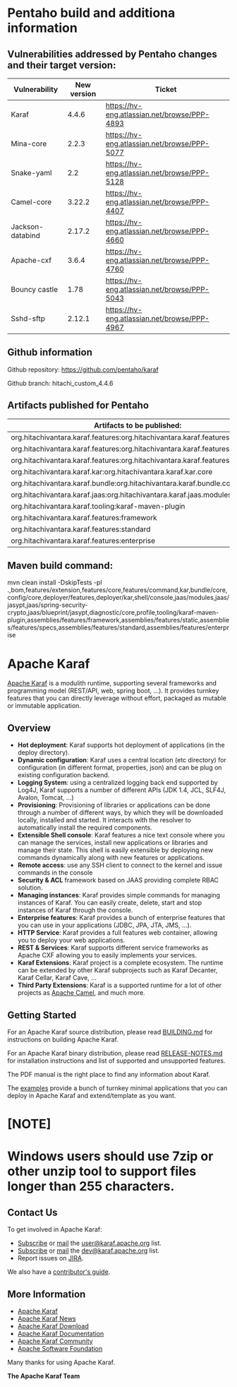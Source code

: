 <!--
    Licensed to the Apache Software Foundation (ASF) under one
    or more contributor license agreements.  See the NOTICE file
    distributed with this work for additional information
    regarding copyright ownership.  The ASF licenses this file
    to you under the Apache License, Version 2.0 (the
    "License"); you may not use this file except in compliance
    with the License.  You may obtain a copy of the License at

      http://www.apache.org/licenses/LICENSE-2.0

    Unless required by applicable law or agreed to in writing,
    software distributed under the License is distributed on an
    "AS IS" BASIS, WITHOUT WARRANTIES OR CONDITIONS OF ANY
    KIND, either express or implied.  See the License for the
    specific language governing permissions and limitations
    under the License.
-->

# Pentaho build and additiona information

## Vulnerabilities addressed by Pentaho changes and their target version:

Vulnerability | New version | Ticket
--- | --- | ---
Karaf | 4.4.6 | https://hv-eng.atlassian.net/browse/PPP-4893
Mina-core | 2.2.3 | https://hv-eng.atlassian.net/browse/PPP-5077
Snake-yaml | 2.2 | https://hv-eng.atlassian.net/browse/PPP-5128
Camel-core | 3.22.2 | https://hv-eng.atlassian.net/browse/PPP-4407
Jackson-databind | 2.17.2 | https://hv-eng.atlassian.net/browse/PPP-4660
Apache-cxf | 3.6.4 | https://hv-eng.atlassian.net/browse/PPP-4760
Bouncy castle | 1.78 | https://hv-eng.atlassian.net/browse/PPP-5043
Sshd-sftp | 2.12.1 | https://hv-eng.atlassian.net/browse/PPP-4967

## Github information

Github repository: https://github.com/pentaho/karaf

Github branch: hitachi_custom_4.4.6

## Artifacts published for Pentaho

Artifacts to be published: |
--- |
org.hitachivantara.karaf.features:org.hitachivantara.karaf.features.extension | | 
org.hitachivantara.karaf.features:org.hitachivantara.karaf.features.core |
org.hitachivantara.karaf.features:org.hitachivantara.karaf.features.command |
org.hitachivantara.karaf.kar:org.hitachivantara.karaf.kar.core |
org.hitachivantara.karaf.bundle:org.hitachivantara.karaf.bundle.core |
org.hitachivantara.karaf.jaas:org.hitachivantara.karaf.jaas.modules |
org.hitachivantara.karaf.tooling:karaf-maven-plugin |
org.hitachivantara.karaf.features:framework |
org.hitachivantara.karaf.features:standard |
org.hitachivantara.karaf.features:enterprise |

## Maven build command:

mvn clean install -DskipTests -pl  .,bom,features/extension,features/core,features/command,kar,bundle/core,config/core,deployer/features,deployer/kar,shell/console,jaas/modules,jaas/jasypt,jaas/spring-security-crypto,jaas/blueprint/jasypt,diagnostic/core,profile,tooling/karaf-maven-plugin,assemblies/features/framework,assemblies/features/static,assemblies/features/specs,assemblies/features/standard,assemblies/features/enterprise

# Apache Karaf

[Apache Karaf](https://karaf.apache.org) is a modulith runtime, supporting several frameworks and programming model (REST/API, web, spring boot, ...).
It provides turnkey features that you can directly leverage without effort, packaged as mutable or immutable application.

## Overview

* **Hot deployment**: Karaf supports hot deployment of applications (in the deploy directory).
* **Dynamic configuration**: Karaf uses a central location (etc directory) for configuration 
    (in different format, properties, json) and can be plug on existing configuration backend.
* **Logging System**: using a centralized logging back end supported by Log4J, Karaf
    supports a number of different APIs (JDK 1.4, JCL, SLF4J, Avalon, Tomcat, ...)
* **Provisioning**: Provisioning of libraries or applications can be done through a number of
    different ways, by which they will be downloaded locally, installed and started. It interacts
    with the resolver to automatically install the required components.
* **Extensible Shell console**: Karaf features a nice text console where you can manage the
    services, install new applications or libraries and manage their state. This shell is easily
    extensible by deploying new commands dynamically along with new features or applications.
* **Remote access**: use any SSH client to connect to the kernel and issue commands in the console
* **Security & ACL** framework based on JAAS providing complete RBAC solution.
* **Managing instances**: Karaf provides simple commands for managing instances of Karaf.
    You can easily create, delete, start and stop instances of Karaf through the console.
* **Enterprise features**: Karaf provides a bunch of enterprise features that you can use in your applications (JDBC, JPA, JTA, JMS, ...).
* **HTTP Service**: Karaf provides a full features web container, allowing you to deploy your web applications.
* **REST & Services**: Karaf supports different service frameworks as Apache CXF allowing you to easily implements your services.
* **Karaf Extensions**: Karaf project is a complete ecosystem. The runtime can be extended by other Karaf subprojects such as Karaf Decanter, Karaf Cellar, Karaf Cave, ...
* **Third Party Extensions**: Karaf is a supported runtime for a lot of other projects as [Apache Camel](https://camel.apache.org), and much more.

## Getting Started

For an Apache Karaf source distribution, please read [BUILDING.md](https://github.com/apache/karaf/blob/main/BUILDING.md) for instructions on building Apache Karaf.

For an Apache Karaf binary distribution, please read [RELEASE-NOTES.md](https://github.com/apache/karaf/blob/main/RELEASE-NOTES.md) for installation instructions and list of supported
and unsupported features.

The PDF manual is the right place to find any information about Karaf.

The [examples](https://github.com/apache/karaf/tree/main/examples) provide a bunch of turnkey minimal applications that you can deploy in Apache Karaf and extend/template as you want.

[NOTE]
====
Windows users should use 7zip or other unzip tool to support files longer than 255 characters.
====

## Contact Us

To get involved in Apache Karaf:

* [Subscribe](mailto:user-subscribe@karaf.apache.org) or [mail](mailto:user@karaf.apache.org) the [user@karaf.apache.org](https://mail-archives.apache.org/mod_mbox/karaf-user/) list.
* [Subscribe](mailto:dev-subscribe@karaf.apache.org) or [mail](mailto:dev@karaf.apache.org) the [dev@karaf.apache.org](https://mail-archives.apache.org/mod_mbox/karaf-dev/) list.
* Report issues on [JIRA](https://issues.apache.org/jira/browse/KARAF).

We also have a [contributor's guide](https://karaf.apache.org/community.html#contribute).

## More Information

* [Apache Karaf](https://karaf.apache.org)
* [Apache Karaf News](https://karaf.apache.org/news.html)
* [Apache Karaf Download](https://karaf.apache.org/download.html)
* [Apache Karaf Documentation](https://karaf.apache.org/documentation.html)
* [Apache Karaf Community](https://karaf.apache.org/community.html)
* [Apache Software Foundation](https://www.apache.org)

Many thanks for using Apache Karaf.

**The Apache Karaf Team**
